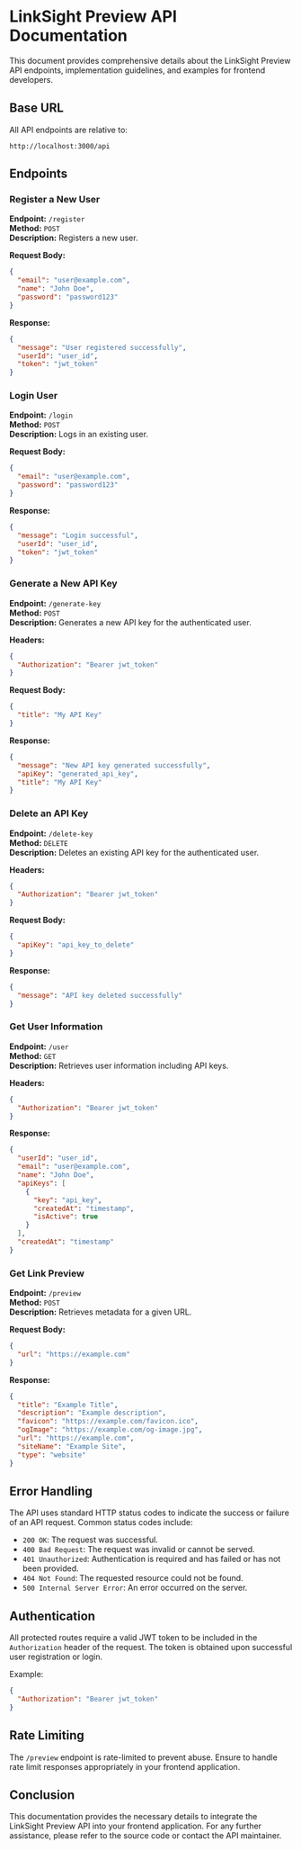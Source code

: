 # LinkSight Preview API Documentation

This document provides comprehensive details about the LinkSight Preview API endpoints, implementation guidelines, and examples for frontend developers.

## Base URL

All API endpoints are relative to:

```
http://localhost:3000/api
```

## Endpoints

### Register a New User

**Endpoint:** `/register`  
**Method:** `POST`  
**Description:** Registers a new user.

**Request Body:**
```json
{
  "email": "user@example.com",
  "name": "John Doe",
  "password": "password123"
}
```

**Response:**
```json
{
  "message": "User registered successfully",
  "userId": "user_id",
  "token": "jwt_token"
}
```

### Login User

**Endpoint:** `/login`  
**Method:** `POST`  
**Description:** Logs in an existing user.

**Request Body:**
```json
{
  "email": "user@example.com",
  "password": "password123"
}
```

**Response:**
```json
{
  "message": "Login successful",
  "userId": "user_id",
  "token": "jwt_token"
}
```

### Generate a New API Key

**Endpoint:** `/generate-key`  
**Method:** `POST`  
**Description:** Generates a new API key for the authenticated user.

**Headers:**
```json
{
  "Authorization": "Bearer jwt_token"
}
```

**Request Body:**
```json
{
  "title": "My API Key"
}
```

**Response:**
```json
{
  "message": "New API key generated successfully",
  "apiKey": "generated_api_key",
  "title": "My API Key"
}
```

### Delete an API Key

**Endpoint:** `/delete-key`  
**Method:** `DELETE`  
**Description:** Deletes an existing API key for the authenticated user.

**Headers:**
```json
{
  "Authorization": "Bearer jwt_token"
}
```

**Request Body:**
```json
{
  "apiKey": "api_key_to_delete"
}
```

**Response:**
```json
{
  "message": "API key deleted successfully"
}
```

### Get User Information

**Endpoint:** `/user`  
**Method:** `GET`  
**Description:** Retrieves user information including API keys.

**Headers:**
```json
{
  "Authorization": "Bearer jwt_token"
}
```

**Response:**
```json
{
  "userId": "user_id",
  "email": "user@example.com",
  "name": "John Doe",
  "apiKeys": [
    {
      "key": "api_key",
      "createdAt": "timestamp",
      "isActive": true
    }
  ],
  "createdAt": "timestamp"
}
```

### Get Link Preview

**Endpoint:** `/preview`  
**Method:** `POST`  
**Description:** Retrieves metadata for a given URL.

**Request Body:**
```json
{
  "url": "https://example.com"
}
```

**Response:**
```json
{
  "title": "Example Title",
  "description": "Example description",
  "favicon": "https://example.com/favicon.ico",
  "ogImage": "https://example.com/og-image.jpg",
  "url": "https://example.com",
  "siteName": "Example Site",
  "type": "website"
}
```

## Error Handling

The API uses standard HTTP status codes to indicate the success or failure of an API request. Common status codes include:

- `200 OK`: The request was successful.
- `400 Bad Request`: The request was invalid or cannot be served.
- `401 Unauthorized`: Authentication is required and has failed or has not been provided.
- `404 Not Found`: The requested resource could not be found.
- `500 Internal Server Error`: An error occurred on the server.

## Authentication

All protected routes require a valid JWT token to be included in the `Authorization` header of the request. The token is obtained upon successful user registration or login.

Example:
```json
{
  "Authorization": "Bearer jwt_token"
}
```

## Rate Limiting

The `/preview` endpoint is rate-limited to prevent abuse. Ensure to handle rate limit responses appropriately in your frontend application.

## Conclusion

This documentation provides the necessary details to integrate the LinkSight Preview API into your frontend application. For any further assistance, please refer to the source code or contact the API maintainer.
